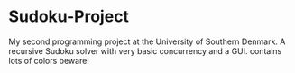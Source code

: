 # Sudoku-Project
My second programming project at the University of Southern Denmark. 
A recursive Sudoku solver with very basic concurrency and a GUI.
contains lots of colors beware!
